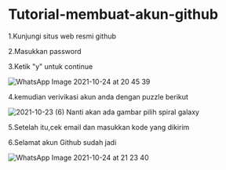 # Tutorial-membuat-akun-github
1.Kunjungi situs web resmi github

2.Masukkan password

3.Ketik "y" untuk continue

![WhatsApp Image 2021-10-24 at 20 45 39](https://user-images.githubusercontent.com/93033802/138598104-b6097040-c321-42ae-bcfb-8c1d4e5f0eba.jpeg)

4.kemudian verivikasi akun anda dengan puzzle berikut

![2021-10-23 (6)](https://user-images.githubusercontent.com/93033802/138598257-a0181e32-6326-4913-8cff-6166f99502c9.png)
Nanti akan ada gambar pilih spiral galaxy

5.Setelah itu,cek email dan masukkan kode yang dikirim

6.Selamat akun Github sudah jadi

![WhatsApp Image 2021-10-24 at 21 23 40](https://user-images.githubusercontent.com/93033802/138598441-ecd39a1d-b71e-425b-896d-50b29bb5d8ac.jpeg)










